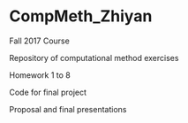 # CompMeth_Zhiyan
Fall 2017 Course

Repository of computational method exercises

Homework 1 to 8

Code for final project

Proposal and final presentations
